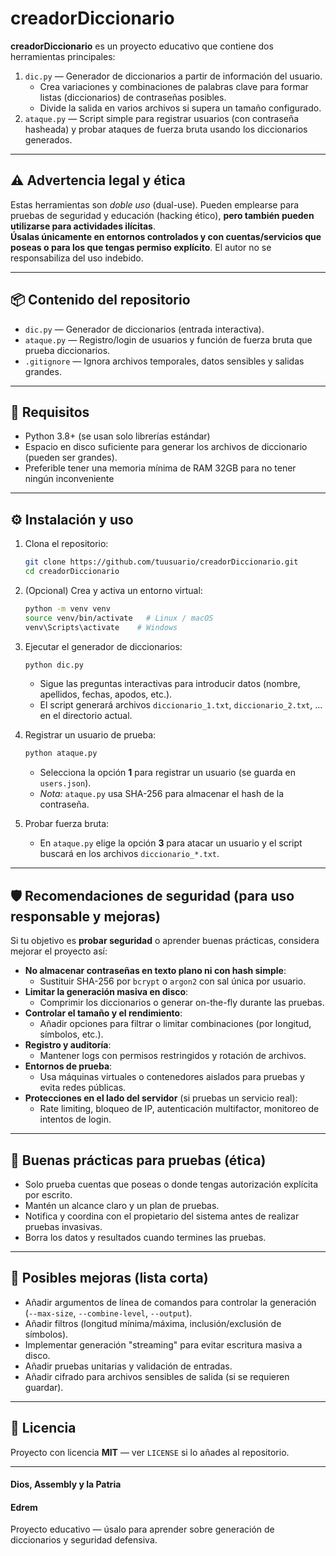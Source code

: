 # creadorDiccionario

**creadorDiccionario** es un proyecto educativo que contiene dos herramientas principales:

1. `dic.py` — Generador de diccionarios a partir de información del usuario.  
   - Crea variaciones y combinaciones de palabras clave para formar listas (diccionarios) de contraseñas posibles.
   - Divide la salida en varios archivos si supera un tamaño configurado.
2. `ataque.py` — Script simple para registrar usuarios (con contraseña hasheada) y probar ataques de fuerza bruta usando los diccionarios generados.

---

## ⚠️ Advertencia legal y ética

Estas herramientas son *doble uso* (dual-use). Pueden emplearse para pruebas de seguridad y educación (hacking ético), **pero también pueden utilizarse para actividades ilícitas**.  
**Úsalas únicamente en entornos controlados y con cuentas/servicios que poseas o para los que tengas permiso explícito**. El autor no se responsabiliza del uso indebido.

---

## 📦 Contenido del repositorio

- `dic.py` — Generador de diccionarios (entrada interactiva).
- `ataque.py` — Registro/login de usuarios y función de fuerza bruta que prueba diccionarios.
- `.gitignore` — Ignora archivos temporales, datos sensibles y salidas grandes.

---

## 🔧 Requisitos

- Python 3.8+ (se usan solo librerías estándar)
- Espacio en disco suficiente para generar los archivos de diccionario (pueden ser grandes).
- Preferible tener una memoria mínima de RAM 32GB para no tener ningún inconveniente

---

## ⚙️ Instalación y uso

1. Clona el repositorio:
   ```bash
   git clone https://github.com/tuusuario/creadorDiccionario.git
   cd creadorDiccionario
   ```

2. (Opcional) Crea y activa un entorno virtual:
   ```bash
   python -m venv venv
   source venv/bin/activate   # Linux / macOS
   venv\Scripts\activate    # Windows
   ```

3. Ejecutar el generador de diccionarios:
   ```bash
   python dic.py
   ```
   - Sigue las preguntas interactivas para introducir datos (nombre, apellidos, fechas, apodos, etc.).
   - El script generará archivos `diccionario_1.txt`, `diccionario_2.txt`, ... en el directorio actual.

4. Registrar un usuario de prueba:
   ```bash
   python ataque.py
   ```
   - Selecciona la opción **1** para registrar un usuario (se guarda en `users.json`).
   - *Nota:* `ataque.py` usa SHA-256 para almacenar el hash de la contraseña.

5. Probar fuerza bruta:
   - En `ataque.py` elige la opción **3** para atacar un usuario y el script buscará en los archivos `diccionario_*.txt`.

---

## 🛡️ Recomendaciones de seguridad (para uso responsable y mejoras)

Si tu objetivo es **probar seguridad** o aprender buenas prácticas, considera mejorar el proyecto así:

- **No almacenar contraseñas en texto plano ni con hash simple**:
  - Sustituir SHA-256 por `bcrypt` o `argon2` con sal única por usuario.
- **Limitar la generación masiva en disco**:
  - Comprimir los diccionarios o generar on-the-fly durante las pruebas.
- **Controlar el tamaño y el rendimiento**:
  - Añadir opciones para filtrar o limitar combinaciones (por longitud, símbolos, etc.).
- **Registro y auditoría**:
  - Mantener logs con permisos restringidos y rotación de archivos.
- **Entornos de prueba**:
  - Usa máquinas virtuales o contenedores aislados para pruebas y evita redes públicas.
- **Protecciones en el lado del servidor** (si pruebas un servicio real):
  - Rate limiting, bloqueo de IP, autenticación multifactor, monitoreo de intentos de login.

---

## 🧪 Buenas prácticas para pruebas (ética)

- Solo prueba cuentas que poseas o donde tengas autorización explícita por escrito.
- Mantén un alcance claro y un plan de pruebas.
- Notifica y coordina con el propietario del sistema antes de realizar pruebas invasivas.
- Borra los datos y resultados cuando termines las pruebas.

---

## 📝 Posibles mejoras (lista corta)

- Añadir argumentos de línea de comandos para controlar la generación (`--max-size`, `--combine-level`, `--output`).
- Añadir filtros (longitud mínima/máxima, inclusión/exclusión de símbolos).
- Implementar generación "streaming" para evitar escritura masiva a disco.
- Añadir pruebas unitarias y validación de entradas.
- Añadir cifrado para archivos sensibles de salida (si se requieren guardar).

---

## 📄 Licencia

Proyecto con licencia **MIT** — ver `LICENSE` si lo añades al repositorio.

---

#### Dios, Assembly y la Patria
#### Edrem

Proyecto educativo — úsalo para aprender sobre generación de diccionarios y seguridad defensiva.
